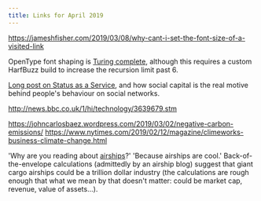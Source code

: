 ```yaml
---
title: Links for April 2019
---
```


https://jameshfisher.com/2019/03/08/why-cant-i-set-the-font-size-of-a-visited-link

OpenType font shaping is [Turing
complete](https://litherum.blogspot.com/2019/03/addition-font.html),
although this requires a custom HarfBuzz build to increase the
recursion limit past 6.

[Long post on Status as a
Service](https://www.eugenewei.com/blog/2019/2/19/status-as-a-service),
and how social capital is the real motive behind people's behaviour on
social networks.

http://news.bbc.co.uk/1/hi/technology/3639679.stm

https://johncarlosbaez.wordpress.com/2019/03/02/negative-carbon-emissions/
https://www.nytimes.com/2019/02/12/magazine/climeworks-business-climate-change.html

'Why are you reading about [airships]?' 'Because airships are cool.'
Back-of-the-envelope calculations (admittedly by an airship blog)
suggest that giant cargo airships could be a trillion dollar industry
(the calculations are rough enough that what we mean by that doesn't
matter: could be market cap, revenue, value of assets...).

[airships]: https://www.roadlessrevolution.com/2019/02/why-giant-airships-could-be-trillion.html
